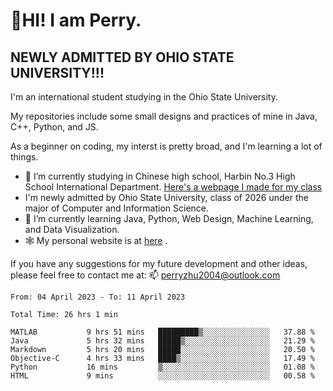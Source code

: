 # 🌄HI! I am Perry. <br> #
## NEWLY ADMITTED BY OHIO STATE UNIVERSITY!!! ##  
I'm an international student studying in the Ohio State University. <br>

My repositories include some small designs and practices of mine in Java, C++, Python, and JS. <br>

As a beginner on coding, my interst is pretty broad, and I'm learning a lot of things. <br>
- 🔭 I’m currently studying in Chinese high school, Harbin No.3 High School International Department. [Here's a webpage I made for my class](https://perry2004.github.io/weirdos/)
- I'm newly admitted by Ohio State University, class of 2026 under the major of Computer and Information Science. 
- 🌱 I’m currently learning Java, Python, Web Design, Machine Learning, and Data Visualization. 
- 🕸️ My personal website is at <a href="https://zhu-yp.cn">here</a> .  

If you have any suggestions for my future development and other ideas, please feel free to contact me at: 📫 [perryzhu2004@outlook.com](mailto:perryzhu2004@outlook.com)

<!--START_SECTION:waka-->

```text
From: 04 April 2023 - To: 11 April 2023

Total Time: 26 hrs 1 min

MATLAB           9 hrs 51 mins   █████████▒░░░░░░░░░░░░░░░   37.88 %
Java             5 hrs 32 mins   █████▒░░░░░░░░░░░░░░░░░░░   21.29 %
Markdown         5 hrs 20 mins   █████░░░░░░░░░░░░░░░░░░░░   20.50 %
Objective-C      4 hrs 33 mins   ████▒░░░░░░░░░░░░░░░░░░░░   17.49 %
Python           16 mins         ▒░░░░░░░░░░░░░░░░░░░░░░░░   01.08 %
HTML             9 mins          ░░░░░░░░░░░░░░░░░░░░░░░░░   00.58 %
```

<!--END_SECTION:waka-->